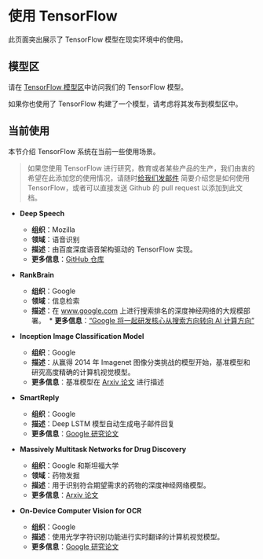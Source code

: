 # 使用 TensorFlow

此页面突出展示了 TensorFlow 模型在现实环境中的使用。


## 模型区

请在 [TensorFlow 模型区](https://github.com/tensorflow/models)中访问我们的 TensorFlow 模型。

如果你也使用了 TensorFlow 构建了一个模型，请考虑将其发布到模型区中。


## 当前使用

本节介绍 TensorFlow 系统在当前一些使用场景。

> 如果您使用 TensorFlow 进行研究，教育或者某些产品的生产，我们由衷的希望在此添加您的使用情况，请随时[给我们发邮件](mailto:usecases@tensorflow.org) 简要介绍您是如何使用 TensorFlow，或者可以直接发送 Github 的 pull request 以添加到此文档。

* **Deep Speech**
  * **组织**：Mozilla
  * **领域**：语音识别
  * **描述**：由百度深度语音架构驱动的 TensorFlow 实现。
  * **更多信息**：[GitHub 仓库](https://github.com/mozilla/deepspeech)

* **RankBrain**
  * **组织**：Google
  * **领域**：信息检索
  * **描述**：在 www.google.com 上进行搜索排名的深度神经网络的大规模部署。
  * **更多信息**：[“Google 将一起研发核心从搜索方向转向 AI 计算方向”](http://www.bloomberg.com/news/articles/2015-10-26/google-turning-its-lucrative-web-search-over-to-ai-machines)


* **Inception Image Classification Model**
  * **组织**：Google
  * **描述**：从赢得 2014 年 Imagenet 图像分类挑战的模型开始，基准模型和研究高度精确的计算机视觉模型。
  * **更多信息**：基准模型在 [Arxiv 论文](http://arxiv.org/abs/1409.4842) 进行描述

* **SmartReply**
  * **组织**：Google
  * **描述**：Deep LSTM 模型自动生成电子邮件回复
  * **更多信息**：[Google 研究论文](http://googleresearch.blogspot.com/2015/11/computer-respond-to-this-email.html)


* **Massively Multitask Networks for Drug Discovery**
  * **组织**：Google 和斯坦福大学
  * **领域**：药物发掘
  * **描述**：用于识别符合期望需求的药物的深度神经网络模型。
  * **更多信息**：[Arxiv 论文](http://arxiv.org/abs/1502.02072)

* **On-Device Computer Vision for OCR**
  * **组织**：Google
  * **描述**：使用光学字符识别功能进行实时翻译的计算机视觉模型。
  * **更多信息**：[Google 研究论文](http://googleresearch.blogspot.com/2015/07/how-google-translate-squeezes-deep.html)
